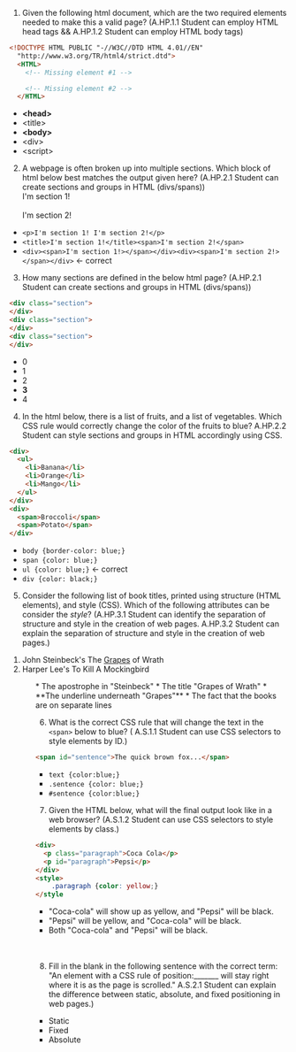 1. Given the following html document, which are the two required elements needed to make this a valid page? (A.HP.1.1 Student can employ HTML head tags && A.HP.1.2 Student can employ HTML body tags)
  ```html
  <!DOCTYPE HTML PUBLIC "-//W3C//DTD HTML 4.01//EN"
    "http://www.w3.org/TR/html4/strict.dtd">
    <HTML>
      <!-- Missing element #1 -->
  
      <!-- Missing element #2 -->
    </HTML>
  ```
  * **&lt;head>**
  * &lt;title>
  * **&lt;body>**
  * &lt;div>
  * &lt;script>

2. A webpage is often broken up into multiple sections. Which block of html below best matches the output given here? (A.HP.2.1 Student can create sections and groups in HTML (divs/spans))
<br><div><span>I'm section 1!</span></div><br><div><span>I'm section 2!</span></div>

  * ```<p>I'm section 1! I'm section 2!</p>```
  * ```<title>I'm section 1!</title><span>I'm section 2!</span>```
  * ```<div><span>I'm section 1!></span></div><div><span>I'm section 2!></span></div>``` <- correct


3. How many sections are defined in the below html page? (A.HP.2.1 Student can create sections and groups in HTML (divs/spans))
  ```html
  <div class="section">
  </div>
  <div class="section">
  </div>
  <div class="section">
  </div>
  ```
  * 0
  * 1
  * 2
  * **3**
  * 4

4. In the html below, there is a list of fruits, and a list of vegetables. Which CSS rule would correctly change the color of the fruits to blue? A.HP.2.2 Student can style sections and groups in HTML accordingly using CSS.
  ```html
  <div>
    <ul>
      <li>Banana</li>
      <li>Orange</li>
      <li>Mango</li>
    </ul>
  </div>
  <div>
    <span>Broccoli</span>
    <span>Potato</span>
  </div>
  ```
  * ```body {border-color: blue;}```
  * ```span {color: blue;}```
  * ```ul {color: blue;}``` <- correct
  * ```div {color: black;}```

5. Consider the following list of book titles, printed using structure (HTML elements), and style (CSS). Which of the following attributes can be consider the *style*? (A.HP.3.1 Student can identify the separation of structure and style in the creation of web pages.
 A.HP.3.2 Student can explain the separation of structure and style in the creation of web pages.)
  <ol>
    <li>John Steinbeck's The <span style="text-decoration:underline;">Grapes</span> of Wrath</li>
    <li>Harper Lee's To Kill A Mockingbird</li>
  <ol>
  * The apostrophe in "Steinbeck"
  * The title "Grapes of Wrath"
  * **The underline underneath "Grapes"**
  * The fact that the books are on separate lines

6. What is the correct CSS rule that will change the text in the ```<span>``` below to blue? ( A.S.1.1 Student can use CSS selectors to style elements by ID.)
  ```html
  <span id="sentence">The quick brown fox...</span>
  ```
  * ```text {color:blue;}```
  * ```.sentence {color: blue;}```
  * ```#sentence {color:blue;}```

7. Given the HTML below, what will the final output look like in a web browser? (A.S.1.2 Student can use CSS selectors to style elements by class.)
  ```html
  <div>
    <p class="paragraph">Coca Cola</p>
    <p id="paragraph">Pepsi</p>
  </div>
  <style>
      .paragraph {color: yellow;}
  </style
  ```
  * "Coca-cola" will show up as yellow, and "Pepsi" will be black.
  * "Pepsi" will be yellow, and "Coca-cola" will be black.
  * Both "Coca-cola" and "Pepsi" will be black.
<br>
<br>

8. Fill in the blank in the following sentence with the correct term: "An element with a CSS rule of position:_______ will stay right where it is as the page is scrolled." A.S.2.1 Student can explain the difference between static, absolute, and fixed positioning in web pages.)
  * Static
  * Fixed
  * Absolute
